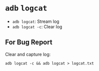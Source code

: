 # `adb` `logcat`

- `adb logcat`: Stream log
- `adb logcat -c`: Clear log

## For Bug Report

Clear and capture log:

```
adb logcat -c && adb logcat > logcat.txt
```

